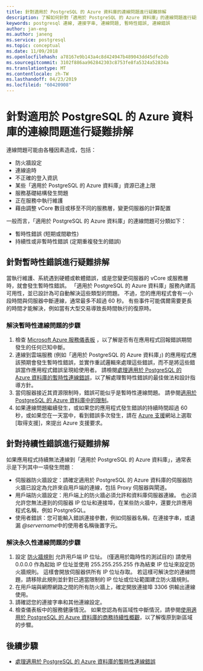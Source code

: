 ```yaml
---
title: 針對適用於 PostgreSQL 的 Azure 資料庫的連線問題進行疑難排解
description: 了解如何針對「適用於 PostgreSQL 的 Azure 資料庫」的連線問題進行疑難排解。
keywords: postgresql 連線, 連接字串, 連線問題, 暫時性錯誤, 連線錯誤
author: jan-eng
ms.author: janeng
ms.service: postgresql
ms.topic: conceptual
ms.date: 11/09/2018
ms.openlocfilehash: a78167e9b143a4c8d424947b489043dd45dfe2db
ms.sourcegitcommit: 3102f886aa962842303c8753fe8fa5324a52834a
ms.translationtype: MT
ms.contentlocale: zh-TW
ms.lasthandoff: 04/23/2019
ms.locfileid: "60420908"
---
```

# <a name="troubleshoot-connection-issues-to-azure-database-for-postgresql"></a>針對適用於 PostgreSQL 的 Azure 資料庫的連線問題進行疑難排解

連線問題可能由各種因素造成，包括：

* 防火牆設定
* 連線逾時
* 不正確的登入資訊
* 某些「適用於 PostgreSQL 的 Azure 資料庫」資源已達上限
* 服務基礎結構發生問題
* 正在服務中執行維護
* 藉由調整 vCore 數目或移至不同的服務層，變更伺服器的計算配置

一般而言，「適用於 PostgreSQL 的 Azure 資料庫」的連線問題可分類如下：

* 暫時性錯誤 (短期或間歇性)
* 持續性或非暫時性錯誤 (定期重複發生的錯誤)

## <a name="troubleshoot-transient-errors"></a>針對暫時性錯誤進行疑難排解

當執行維護、系統遇到硬體或軟體錯誤，或是您變更伺服器的 vCore 或服務層時，就會發生暫時性錯誤。 「適用於 PostgreSQL 的 Azure 資料庫」服務內建高可用性，並已設計為可自動解決這些類型的問題。 不過，您的應用程式會有一小段時間與伺服器中斷連線，通常最多不超過 60 秒。 有些事件可能偶爾需要更長的時間才能解決，例如當有大型交易導致長時間執行的復原時。

### <a name="steps-to-resolve-transient-connectivity-issues"></a>解決暫時性連線問題的步驟

1. 檢查 [Microsoft Azure 服務儀表板](https://azure.microsoft.com/status) ，以了解是否有在應用程式回報錯誤期間發生的任何已知中斷。
2. 連線到雲端服務 (例如「適用於 PostgreSQL 的 Azure 資料庫」) 的應用程式應該預期會發生暫時性錯誤，並實作重試邏輯來處理這些錯誤，而不是將這些錯誤當作應用程式錯誤呈現給使用者。 請檢閱[處理適用於 PostgreSQL 的 Azure 資料庫的暫時性連線錯誤](concepts-connectivity.md)，以了解處理暫時性錯誤的最佳做法和設計指導方針。
3. 當伺服器接近其資源限制時，錯誤可能似乎是暫時性連線問題。 請參閱[適用於 PostgreSQL 的 Azure 資料庫中的限制](concepts-limits.md)。
4. 如果連線問題繼續發生，或如果您的應用程式發生錯誤的持續時間超過 60 秒，或如果您在一天當中，看到錯誤多次發生，請在 [Azure 支援](https://azure.microsoft.com/support/options)網站上選取 [取得支援]，來提出 Azure 支援要求。

## <a name="troubleshoot-persistent-errors"></a>針對持續性錯誤進行疑難排解

如果應用程式持續無法連線到「適用於 PostgreSQL 的 Azure 資料庫」，通常表示是下列其中一項發生問題︰

* 伺服器防火牆設定：請確定適用於 PostgreSQL 的 Azure 資料庫的伺服器防火牆已設定為允許來自用戶端的連線，包括 Proxy 伺服器與閘道。
* 用戶端防火牆設定：用戶端上的防火牆必須允許和資料庫伺服器連線。 也必須允許您無法連到的伺服器 IP 位址和連接埠，在某些防火牆中，還要允許應用程式名稱，例如 PostgreSQL。
* 使用者錯誤：您可能輸入錯誤連接參數，例如伺服器名稱，在連接字串，或遺漏 *\@servername*中的使用者名稱後置字元。

### <a name="steps-to-resolve-persistent-connectivity-issues"></a>解決永久性連線問題的步驟

1. 設定 [防火牆規則](howto-manage-firewall-using-portal.md) 允許用戶端 IP 位址。 (僅適用於臨時性的測試目的) 請使用 0.0.0.0 作為起始 IP 位址並使用 255.255.255.255 作為結束 IP 位址來設定防火牆規則。 這樣會開放伺服器供所有 IP 位址存取。 若這樣可解決您的連線問題，請移除此規則並針對已適當限制的 IP 位址或位址範圍建立防火牆規則。
2. 在用戶端與網際網路之間的所有防火牆上，確定開放連接埠 3306 供輸出連線使用。
3. 請確認您的連接字串和其他連線設定。
4. 檢查儀表板中的服務健康情況。 如果您認為有區域性中斷情況，請參閱[使用適用於 PostgreSQL 的 Azure 資料庫的商務持續性概觀](concepts-business-continuity.md)，以了解復原到新區域的步驟。

## <a name="next-steps"></a>後續步驟

* [處理適用於 PostgreSQL 的 Azure 資料庫的暫時性連線錯誤](concepts-connectivity.md)
